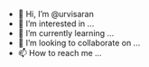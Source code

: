 - 👋 Hi, I’m @urvisaran
- 👀 I’m interested in ...
- 🌱 I’m currently learning ...
- 💞️ I’m looking to collaborate on ...
- 📫 How to reach me ...

<!---
urvisaran/urvisaran is a ✨ special ✨ repository because its `README.md` (this file) appears on your GitHub profile.
You can click the Preview link to take a look at your changes.
--->
